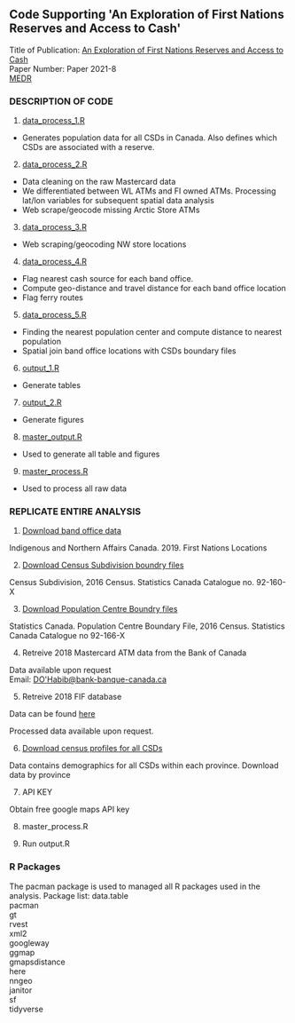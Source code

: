 ## Code Supporting 'An Exploration of First Nations Reserves and Access to Cash'

Title of Publication: [An Exploration of First Nations Reserves and Access to Cash](https://www.bankofcanada.ca/2021/05/staff-discussion-paper-2021-8/)  
Paper Number: Paper 2021-8  
[MEDR](https://github.com/danealohabib/fnac/blob/main/First%20Nations%20-%20MEDR.docx)

### DESCRIPTION OF CODE
1. [data_process_1.R](https://github.com/danealohabib/fnac/blob/main/data_process_1.R)
 * Generates population data for all CSDs in Canada. Also defines which CSDs are associated with a reserve. 
2. [data_process_2.R](https://github.com/danealohabib/fnac/blob/main/data_process_2.R)
 * Data cleaning on the raw Mastercard data
 * We differentiated between WL ATMs and FI owned ATMs. Processing lat/lon variables for subsequent spatial data analysis
 * Web scrape/geocode missing Arctic Store ATMs    
3. [data_process_3.R](https://github.com/danealohabib/fnac/blob/main/data_process_3.R)
 * Web scraping/geocoding NW store locations
4. [data_process_4.R](https://github.com/danealohabib/fnac/blob/main/data_process_4.R)
 * Flag nearest cash source for each band office. 
 * Compute geo-distance and travel distance for each band office location
 * Flag ferry routes 
5. [data_process_5.R](https://github.com/danealohabib/fnac/blob/main/data_process_5.R)
 * Finding the nearest population center and compute distance to nearest population
 * Spatial join band office locations with CSDs boundary files
6. [output_1.R](https://github.com/danealohabib/fnac/blob/main/output_1.R)
 * Generate tables
7. [output_2.R](https://github.com/danealohabib/fnac/blob/main/output_2.R)
 * Generate figures
8. [master_output.R](https://github.com/danealohabib/fnac/blob/main/master_output.R)
 * Used to generate all table and figures
9. [master_process.R](https://github.com/danealohabib/fnac/blob/main/master_process.R)
 * Used to process all raw data
### REPLICATE ENTIRE ANALYSIS 

1. [Download band office data](https://open.canada.ca/data/en/dataset/b6567c5c-8339-4055-99fa-63f92114d9e4)

Indigenous and Northern Affairs Canada. 2019. First Nations Locations

2. [Download Census Subdivision boundry files](https://www12.statcan.gc.ca/census-recensement/2011/geo/bound-limit/bound-limit-2016-eng.cfm)

Census Subdivision, 2016 Census. Statistics Canada Catalogue no. 92-160-X

3. [Download Population Centre Boundry files](https://www12.statcan.gc.ca/census-recensement/2011/geo/bound-limit/bound-limit-2016-eng.cfm)

Statistics Canada. Population Centre Boundary File, 2016 Census. Statistics Canada Catalogue no 92-166-X

4. Retreive 2018 Mastercard ATM data from the Bank of Canada
 
Data available upon request  
Email: [DO'Habib@bank-banque-canada.ca](DO'Habib@bank-banque-canada.ca)

5. Retreive 2018 FIF database

Data can be found [here](https://www.payments.ca/our-directories/financial-institutions-branch-directory)  

Processed data available upon request.  

6. [Download census profiles for all CSDs](https://www12.statcan.gc.ca/census-recensement/2016/dp-pd/prof/details/page_Download-Telecharger.cfm?Lang=E&Tab=1&Geo1=CSD&Code1=59&Geo2=PR&Code2=01&SearchText=&SearchType=Begins&SearchPR=01&B1=All&TABID=1&type=0)

Data contains demographics for all CSDs within each province. Download data by province

7. API KEY

Obtain free google maps API key

8. master_process.R

9. Run output.R

### R Packages

The pacman package is used to managed all R packages used in the analysis. Package list: 
data.table  
pacman  
gt  
rvest  
xml2  
googleway  
ggmap  
gmapsdistance  
here  
nngeo  
janitor  
sf  
tidyverse
